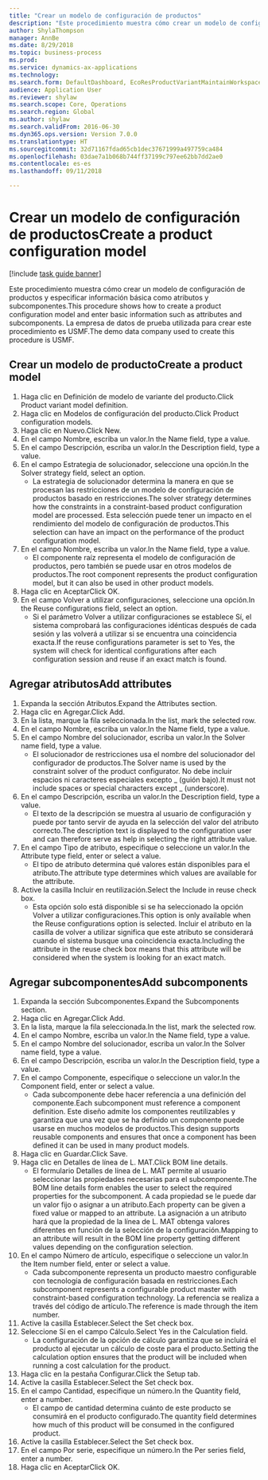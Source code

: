 ```yaml
--- 
title: "Crear un modelo de configuración de productos"
description: "Este procedimiento muestra cómo crear un modelo de configuración de productos y especificar información básica como atributos y subcomponentes."
author: ShylaThompson
manager: AnnBe
ms.date: 8/29/2018
ms.topic: business-process
ms.prod: 
ms.service: dynamics-ax-applications
ms.technology: 
ms.search.form: DefaultDashboard, EcoResProductVariantMaintainWorkspace, PCProductConfigurationModelListPage, PCCreateProductConfigurationModel, PCProductConfigurationModelDetails, PCBOMLineDetails
audience: Application User
ms.reviewer: shylaw
ms.search.scope: Core, Operations
ms.search.region: Global
ms.author: shylaw
ms.search.validFrom: 2016-06-30
ms.dyn365.ops.version: Version 7.0.0
ms.translationtype: HT
ms.sourcegitcommit: 32d71167fdad65cb1dec37671999a497759ca484
ms.openlocfilehash: 03dae7a1b068b744ff37199c797ee62bb7dd2ae0
ms.contentlocale: es-es
ms.lasthandoff: 09/11/2018

---
```

# <a name="create-a-product-configuration-model"></a><span data-ttu-id="f503a-103">Crear un modelo de configuración de productos</span><span class="sxs-lookup"><span data-stu-id="f503a-103">Create a product configuration model</span></span>

[!include [task guide banner](../../includes/task-guide-banner.md)]

<span data-ttu-id="f503a-104">Este procedimiento muestra cómo crear un modelo de configuración de productos y especificar información básica como atributos y subcomponentes.</span><span class="sxs-lookup"><span data-stu-id="f503a-104">This procedure shows how to create a product configuration model and enter basic information such as attributes and subcomponents.</span></span> <span data-ttu-id="f503a-105">La empresa de datos de prueba utilizada para crear este procedimiento es USMF.</span><span class="sxs-lookup"><span data-stu-id="f503a-105">The demo data company used to create this procedure is USMF.</span></span>


## <a name="create-a-product-model"></a><span data-ttu-id="f503a-106">Crear un modelo de producto</span><span class="sxs-lookup"><span data-stu-id="f503a-106">Create a product model</span></span>
1. <span data-ttu-id="f503a-107">Haga clic en Definición de modelo de variante del producto.</span><span class="sxs-lookup"><span data-stu-id="f503a-107">Click Product variant model definition.</span></span>
2. <span data-ttu-id="f503a-108">Haga clic en Modelos de configuración del producto.</span><span class="sxs-lookup"><span data-stu-id="f503a-108">Click Product configuration models.</span></span>
3. <span data-ttu-id="f503a-109">Haga clic en Nuevo.</span><span class="sxs-lookup"><span data-stu-id="f503a-109">Click New.</span></span>
4. <span data-ttu-id="f503a-110">En el campo Nombre, escriba un valor.</span><span class="sxs-lookup"><span data-stu-id="f503a-110">In the Name field, type a value.</span></span>
5. <span data-ttu-id="f503a-111">En el campo Descripción, escriba un valor.</span><span class="sxs-lookup"><span data-stu-id="f503a-111">In the Description field, type a value.</span></span>
6. <span data-ttu-id="f503a-112">En el campo Estrategia de solucionador, seleccione una opción.</span><span class="sxs-lookup"><span data-stu-id="f503a-112">In the Solver strategy field, select an option.</span></span>
    * <span data-ttu-id="f503a-113">La estrategia de solucionador determina la manera en que se procesan las restricciones de un modelo de configuración de productos basado en restricciones.</span><span class="sxs-lookup"><span data-stu-id="f503a-113">The solver strategy determines how the constraints in a constraint-based product configuration model are processed.</span></span> <span data-ttu-id="f503a-114">Esta selección puede tener un impacto en el rendimiento del modelo de configuración de productos.</span><span class="sxs-lookup"><span data-stu-id="f503a-114">This selection can have an impact on the performance of the product configuration model.</span></span>  
7. <span data-ttu-id="f503a-115">En el campo Nombre, escriba un valor.</span><span class="sxs-lookup"><span data-stu-id="f503a-115">In the Name field, type a value.</span></span>
    * <span data-ttu-id="f503a-116">El componente raíz representa el modelo de configuración de productos, pero también se puede usar en otros modelos de productos.</span><span class="sxs-lookup"><span data-stu-id="f503a-116">The root component represents the product configuration model, but it can also be used in other product models.</span></span>  
8. <span data-ttu-id="f503a-117">Haga clic en Aceptar</span><span class="sxs-lookup"><span data-stu-id="f503a-117">Click OK.</span></span>
9. <span data-ttu-id="f503a-118">En el campo Volver a utilizar configuraciones, seleccione una opción.</span><span class="sxs-lookup"><span data-stu-id="f503a-118">In the Reuse configurations field, select an option.</span></span>
    * <span data-ttu-id="f503a-119">Si el parámetro Volver a utilizar configuraciones se establece Sí, el sistema comprobará las configuraciones idénticas después de cada sesión y las volverá a utilizar si se encuentra una coincidencia exacta.</span><span class="sxs-lookup"><span data-stu-id="f503a-119">If the reuse configurations parameter is set to Yes, the system will check for identical configurations after each configuration session and reuse if an exact match is found.</span></span>  

## <a name="add-attributes"></a><span data-ttu-id="f503a-120">Agregar atributos</span><span class="sxs-lookup"><span data-stu-id="f503a-120">Add attributes</span></span>
1. <span data-ttu-id="f503a-121">Expanda la sección Atributos.</span><span class="sxs-lookup"><span data-stu-id="f503a-121">Expand the Attributes section.</span></span>
2. <span data-ttu-id="f503a-122">Haga clic en Agregar.</span><span class="sxs-lookup"><span data-stu-id="f503a-122">Click Add.</span></span>
3. <span data-ttu-id="f503a-123">En la lista, marque la fila seleccionada.</span><span class="sxs-lookup"><span data-stu-id="f503a-123">In the list, mark the selected row.</span></span>
4. <span data-ttu-id="f503a-124">En el campo Nombre, escriba un valor.</span><span class="sxs-lookup"><span data-stu-id="f503a-124">In the Name field, type a value.</span></span>
5. <span data-ttu-id="f503a-125">En el campo Nombre del solucionador, escriba un valor.</span><span class="sxs-lookup"><span data-stu-id="f503a-125">In the Solver name field, type a value.</span></span>
    * <span data-ttu-id="f503a-126">El solucionador de restricciones usa el nombre del solucionador del configurador de productos.</span><span class="sxs-lookup"><span data-stu-id="f503a-126">The Solver name is used by the constraint solver of the product configurator.</span></span> <span data-ttu-id="f503a-127">No debe incluir espacios ni caracteres especiales excepto _ (guión bajo).</span><span class="sxs-lookup"><span data-stu-id="f503a-127">It must not include spaces or special characters except _ (underscore).</span></span>  
6. <span data-ttu-id="f503a-128">En el campo Descripción, escriba un valor.</span><span class="sxs-lookup"><span data-stu-id="f503a-128">In the Description field, type a value.</span></span>
    * <span data-ttu-id="f503a-129">El texto de la descripción se muestra al usuario de configuración y puede por tanto servir de ayuda en la selección del valor del atributo correcto.</span><span class="sxs-lookup"><span data-stu-id="f503a-129">The description text is displayed to the configuration user and can therefore serve as help in selecting the right attribute value.</span></span>  
7. <span data-ttu-id="f503a-130">En el campo Tipo de atributo, especifique o seleccione un valor.</span><span class="sxs-lookup"><span data-stu-id="f503a-130">In the Attribute type field, enter or select a value.</span></span>
    * <span data-ttu-id="f503a-131">El tipo de atributo determina qué valores están disponibles para el atributo.</span><span class="sxs-lookup"><span data-stu-id="f503a-131">The attribute type determines which values are available for the attribute.</span></span>  
8. <span data-ttu-id="f503a-132">Active la casilla Incluir en reutilización.</span><span class="sxs-lookup"><span data-stu-id="f503a-132">Select the Include in reuse check box.</span></span>
    * <span data-ttu-id="f503a-133">Esta opción solo está disponible si se ha seleccionado la opción Volver a utilizar configuraciones.</span><span class="sxs-lookup"><span data-stu-id="f503a-133">This option is only available when the Reuse configurations option is selected.</span></span> <span data-ttu-id="f503a-134">Incluir el atributo en la casilla de volver a utilizar significa que este atributo se considerará cuando el sistema busque una coincidencia exacta.</span><span class="sxs-lookup"><span data-stu-id="f503a-134">Including the attribute in the reuse check box means that this attribute will be considered when the system is looking for an exact match.</span></span>  

## <a name="add-subcomponents"></a><span data-ttu-id="f503a-135">Agregar subcomponentes</span><span class="sxs-lookup"><span data-stu-id="f503a-135">Add subcomponents</span></span>
1. <span data-ttu-id="f503a-136">Expanda la sección Subcomponentes.</span><span class="sxs-lookup"><span data-stu-id="f503a-136">Expand the Subcomponents section.</span></span>
2. <span data-ttu-id="f503a-137">Haga clic en Agregar.</span><span class="sxs-lookup"><span data-stu-id="f503a-137">Click Add.</span></span>
3. <span data-ttu-id="f503a-138">En la lista, marque la fila seleccionada.</span><span class="sxs-lookup"><span data-stu-id="f503a-138">In the list, mark the selected row.</span></span>
4. <span data-ttu-id="f503a-139">En el campo Nombre, escriba un valor.</span><span class="sxs-lookup"><span data-stu-id="f503a-139">In the Name field, type a value.</span></span>
5. <span data-ttu-id="f503a-140">En el campo Nombre del solucionador, escriba un valor.</span><span class="sxs-lookup"><span data-stu-id="f503a-140">In the Solver name field, type a value.</span></span>
6. <span data-ttu-id="f503a-141">En el campo Descripción, escriba un valor.</span><span class="sxs-lookup"><span data-stu-id="f503a-141">In the Description field, type a value.</span></span>
7. <span data-ttu-id="f503a-142">En el campo Componente, especifique o seleccione un valor.</span><span class="sxs-lookup"><span data-stu-id="f503a-142">In the Component field, enter or select a value.</span></span>
    * <span data-ttu-id="f503a-143">Cada subcomponente debe hacer referencia a una definición del componente.</span><span class="sxs-lookup"><span data-stu-id="f503a-143">Each subcomponent must reference a component definition.</span></span> <span data-ttu-id="f503a-144">Este diseño admite los componentes reutilizables y garantiza que una vez que se ha definido un componente puede usarse en muchos modelos de productos.</span><span class="sxs-lookup"><span data-stu-id="f503a-144">This design supports reusable components and ensures that once a component has been defined it can be used in many product models.</span></span>  
8. <span data-ttu-id="f503a-145">Haga clic en Guardar.</span><span class="sxs-lookup"><span data-stu-id="f503a-145">Click Save.</span></span>
9. <span data-ttu-id="f503a-146">Haga clic en Detalles de línea de L. MAT.</span><span class="sxs-lookup"><span data-stu-id="f503a-146">Click BOM line details.</span></span>
    * <span data-ttu-id="f503a-147">El formulario Detalles de línea de L. MAT permite al usuario seleccionar las propiedades necesarias para el subcomponente.</span><span class="sxs-lookup"><span data-stu-id="f503a-147">The BOM line details form enables the user to select the required properties for the subcomponent.</span></span> <span data-ttu-id="f503a-148">A cada propiedad se le puede dar un valor fijo o asignar a un atributo.</span><span class="sxs-lookup"><span data-stu-id="f503a-148">Each property can be given a fixed value or mapped to an attribute.</span></span> <span data-ttu-id="f503a-149">La asignación a un atributo hará que la propiedad de la línea de L. MAT obtenga valores diferentes en función de la selección de la configuración.</span><span class="sxs-lookup"><span data-stu-id="f503a-149">Mapping to an attribute will result in the BOM line property getting different values depending on the configuration selection.</span></span>  
10. <span data-ttu-id="f503a-150">En el campo Número de artículo, especifique o seleccione un valor.</span><span class="sxs-lookup"><span data-stu-id="f503a-150">In the Item number field, enter or select a value.</span></span>
    * <span data-ttu-id="f503a-151">Cada subcomponente representa un producto maestro configurable con tecnología de configuración basada en restricciones.</span><span class="sxs-lookup"><span data-stu-id="f503a-151">Each subcomponent represents a configurable product master with constraint-based configuration technology.</span></span> <span data-ttu-id="f503a-152">La referencia se realiza a través del código de artículo.</span><span class="sxs-lookup"><span data-stu-id="f503a-152">The reference is made through the item number.</span></span>  
11. <span data-ttu-id="f503a-153">Active la casilla Establecer.</span><span class="sxs-lookup"><span data-stu-id="f503a-153">Select the Set check box.</span></span>
12. <span data-ttu-id="f503a-154">Seleccione Sí en el campo Cálculo.</span><span class="sxs-lookup"><span data-stu-id="f503a-154">Select Yes in the Calculation field.</span></span>
    * <span data-ttu-id="f503a-155">La configuración de la opción de cálculo garantiza que se incluirá el producto al ejecutar un cálculo de coste para el producto.</span><span class="sxs-lookup"><span data-stu-id="f503a-155">Setting the calculation option ensures that the product will be included when running a cost calculation for the product.</span></span>  
13. <span data-ttu-id="f503a-156">Haga clic en la pestaña Configurar.</span><span class="sxs-lookup"><span data-stu-id="f503a-156">Click the Setup tab.</span></span>
14. <span data-ttu-id="f503a-157">Active la casilla Establecer.</span><span class="sxs-lookup"><span data-stu-id="f503a-157">Select the Set check box.</span></span>
15. <span data-ttu-id="f503a-158">En el campo Cantidad, especifique un número.</span><span class="sxs-lookup"><span data-stu-id="f503a-158">In the Quantity field, enter a number.</span></span>
    * <span data-ttu-id="f503a-159">El campo de cantidad determina cuánto de este producto se consumirá en el producto configurado.</span><span class="sxs-lookup"><span data-stu-id="f503a-159">The quantity field determines how much of this product will be consumed in the configured product.</span></span>  
16. <span data-ttu-id="f503a-160">Active la casilla Establecer.</span><span class="sxs-lookup"><span data-stu-id="f503a-160">Select the Set check box.</span></span>
17. <span data-ttu-id="f503a-161">En el campo Por serie, especifique un número.</span><span class="sxs-lookup"><span data-stu-id="f503a-161">In the Per series field, enter a number.</span></span>
18. <span data-ttu-id="f503a-162">Haga clic en Aceptar</span><span class="sxs-lookup"><span data-stu-id="f503a-162">Click OK.</span></span>


